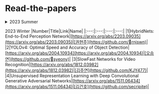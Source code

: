 # Read-the-papers
<details>
    <summary>2023 Summer</summary>
    
|Number|Title|Link|Github|
|:---:|:---:|:---:|:---:|
|1|ARviz – An Augmented Reality-enabled Visualization Platform for ROS Applications|https://arxiv.org/abs/2110.15521|[qor6](https://github.com/qor6)|
|2|Development of Fake News Model using Machine Learning through Natural Language Processing|https://arxiv.org/abs/2201.07489|[Seungwon62](https://github.com/Seungwon62)|
|3|NerfDiff: Single-image View Synthesis with NeRF-guided Distillation from 3D-aware Diffusion|https://arxiv.org/abs/2302.10109|[choo121600](https://github.com/choo121600)|
|4|Semantic-SAM: Segment and Recognize Anything at Any Granularity|https://arxiv.org/pdf/2307.04767v1.pdf|[rnjswn](https://github.com/rnjswn)|
|5|Zeus: Understanding and Optimizing GPU Energy Consumption of DNN Training|https://arxiv.org/abs/2208.06102|[hemham](https://github.com/hemham)|
|6|TVM: An Automated End-to-End Optimizing Compiler for Deep Learning|https://arxiv.org/abs/1802.04799|[cpprhtn](https://github.com/cpprhtn)|
|7|Magic123: One Image to High-Quality 3D Object Generation Using Both 2D and 3D Diffusion Priors|https://arxiv.org/abs/2306.17843|[hemham](https://github.com/hemham)|
|8|Implicit Occupancy Flow Fields for Perception and Prediction in Self-Driving|https://arxiv.org/abs/2308.01471|[rnjswn](https://github.com/rnjswn)|
|9|h2oGPT: Democratizing Large Language Models|https://arxiv.org/pdf/2306.08161v2.pdf|[Seungwon62](https://github.com/Seungwon62)|
</details>


2023 Winter
|Number|Title|Link|Name|
|:---:|:---:|:---:|:---:|
|1|HybridNets: End-to-End Perception Network|[https://arxiv.org/abs/2203.09035](ttps://arxiv.org/abs/2203.09035)|[권현주](https://github.com/rnjswn)|
|2|YOLOv4: Optimal Speed and Accuracy of Object Detection|[https://arxiv.org/abs/2004.10934](https://arxiv.org/abs/2004.10934)|[오승연](https://github.com/syeony)|
|3|SlowFast Networks for Video Recognition|[https://arxiv.org/abs/1812.03982](https://arxiv.org/abs/1812.03982)|[김주연](https://github.com/KJY477)|
|4|Unsupervised Representation Learning with Deep Convolutional Generative Adversarial Networks|[https://arxiv.org/abs/1511.06434](https://arxiv.org/abs/1511.06434)|[김건호](https://github.com/secripite)|
